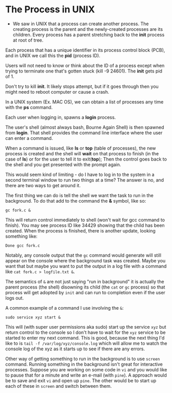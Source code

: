 # The Process in UNIX

- We saw in UNIX that a process can create another process. The creating process is the
parent and the newly-created processes are its children. Every process has a parent
stretching back to the **init** process at root of tree.

Each process that has a unique identifier in its process control block (PCB), and
in UNIX we call this the **pid** (process ID).

Users will not need to know or think about the ID of a process except when trying to
terminate one that's gotten stuck (kill -9 24601). The **init** gets pid of 1.

Don't try to kill **init**. It likely stops attempt, but if it goes through then you
might need to reboot computer or cause a crash.

In a UNIX system (Ex. MAC OS), we can obtain a list of processes any time with the
**ps** command.

Each user when logging in, spawns a **login** process.

The user's shell (almost always bash, Bourne Again Shell) is then spawned from **login**.
That shell provides the command line interface where the user can enter a command.

When a command is issued, like **ls** or **top** (table of processes), the new process is
created and the shell will **wait** on that process to finish (in the case of **ls**) or
for the user to tell it to exit(**top**); Then the control goes back to the shell and you
get presented with the prompt again.

This would seem kind of limiting - do I have to log in to the system in a second terminal
window to run two things at a time? The answer is no, and there are two ways to get around it.

The first thing we can do is tell the shell we want the task to run in the background. To do that
add to the command the **&** symbol, like so:

```gc fork.c &```

This will return control immediately to shell (won't wait for gcc command to finish). You may see
process ID like 34429 showing that the child has been created. When the process is finished, there is another
update, looking something like:

```Done gcc fork.c```

Notably, any console output that the ```gc``` command would generate will still appear on the console where the
background task was created. Maybe you want that but maybe you want to put the output in a log file with a command like
```cat fork.c > logfile.txt &```.

The semantics of ```&``` are not just saying "run in background" it is actually the parent process (the shell) disowning
its child (the ```cat``` or ```gc``` process) so that process will get adopted by ```init``` and can run to completion even
if the user logs out.

A common example of a command I use involving the ```&```:

```sudo service xyz start &```

This will (with super user permissions aka sudo) start up the service ```xyz``` but return control to the console so I don't have
to wait for the ```xyz``` service to be started to enter my next command. This is good, because the next thing I'd like to is
```tail -f /var/log/xyz/console.log``` which will allow me to watch the console log of the xyz as it starts up to see if there
are any errors.

Other way of getting something to run in the background is to use ```screen``` command. Running something in the background isn't
great for interactive processes. Suppose you are working on some code in ```vi``` and you would like to pause that for a minute
and write an e-mail (with ```pine```). A approach would be to save and exit ```vi``` and open up ```pine```. The other would
be to start up each of these in ```screen``` and switch between them.
